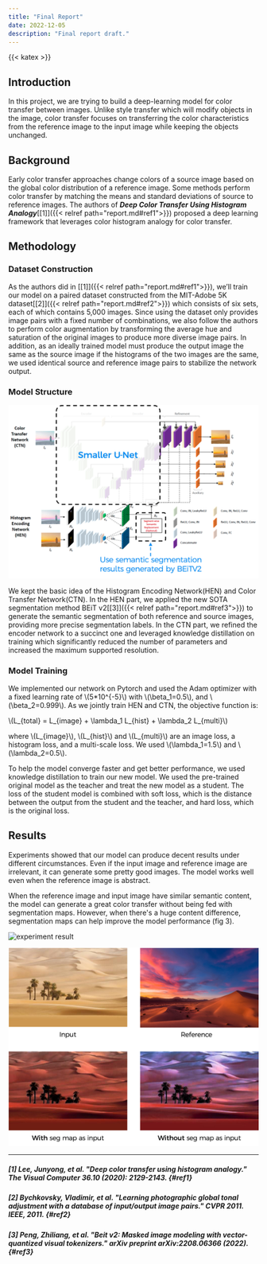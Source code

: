 ```yaml
---
title: "Final Report"
date: 2022-12-05
description: "Final report draft."
---
```


{{< katex >}}

## Introduction

In this project, we are trying to build a deep-learning model for color transfer between images. Unlike style transfer which will modify objects in the image, color transfer focuses on transferring the color characteristics from the reference image to the input image while keeping the objects unchanged.

## Background

Early color transfer approaches change colors of a source image based on the global color distribution of a reference image. Some methods perform color transfer by matching the means and standard deviations of source to reference images. The authors of ***Deep Color Transfer Using Histogram Analogy***[[1]]({{< relref path="report.md#ref1">}}) proposed a deep learning framework that leverages color histogram analogy for color transfer.

## Methodology

### Dataset Construction

As the authors did in [[1]]({{< relref path="report.md#ref1">}}), we’ll train our model on a paired dataset constructed from the MIT-Adobe 5K dataset[[2]]({{< relref path="report.md#ref2">}}) which consists of six sets, each of which contains 5,000 images. Since using the dataset only provides image pairs with a fixed number of combinations, we also follow the authors to perform color augmentation by transforming the average hue and saturation of the original images to produce more diverse image pairs. In addition, as an ideally trained model must produce the output image the same as the source image if the histograms of the two images are the same, we used identical source and reference image pairs to stabilize the network output.

### Model Structure

![model structure](structure.png "Fig. 1 Network architecture. ")

We kept the basic idea of the Histogram Encoding Network(HEN) and Color Transfer Network(CTN). In the HEN part, we applied the new SOTA segmentation method BEiT v2[[3]]({{< relref path="report.md#ref3">}}) to generate the semantic segmentation of both reference and source images, providing more precise segmentation labels. In the CTN part, we refined the encoder network to a succinct one and leveraged knowledge distillation on training which significantly reduced the number of parameters and increased the maximum supported resolution.

### Model Training

 We implemented our network on Pytorch and used the Adam optimizer with a fixed learning rate of \\(5*10^{-5}\\) with \\(\beta_1=0.5\\), and \\(\beta_2=0.999\\). As we jointly train HEN and CTN, the objective function is:
 
\\(L_{total} = L_{image} + \lambda_1 L_{hist} + \lambda_2 L_{multi}\\)

where \\(L_{image}\\), \\(L_{hist}\\) and \\(L_{multi}\\) are an image loss, a histogram loss, and a multi-scale loss. We used \\(\lambda_1=1.5\\) and \\(\lambda_2=0.5\\).

To help the model converge faster and get better performance, we used knowledge distillation to train our new model. We used the pre-trained original model as the teacher and treat the new model as a student. The loss of the student model is combined with soft loss, which is the distance between the output from the student and the teacher, and hard loss, which is the original loss.

## Results

Experiments showed that our model can produce decent results under different circumstances. Even if the input image and reference image are irrelevant, it can generate some pretty good images. The model works well even when the reference image is abstract.

When the reference image and input image have similar semantic content, the model can generate a great color transfer without being fed with segmentation maps. However, when there's a huge content difference, segmentation maps can help improve the model performance (fig 3).

![experiment result](exp1.png "Fig. 2 Experiment results on different cases.")

![experiment result2](exp2.png "Fig. 3 Effect of segmentation maps on relevant input.")

---

##### [1] Lee, Junyong, et al. "Deep color transfer using histogram analogy." The Visual Computer 36.10 (2020): 2129-2143. {#ref1}

##### [2] Bychkovsky, Vladimir, et al. "Learning photographic global tonal adjustment with a database of input/output image pairs." CVPR 2011. IEEE, 2011. {#ref2}

##### [3] Peng, Zhiliang, et al. "Beit v2: Masked image modeling with vector-quantized visual tokenizers." arXiv preprint arXiv:2208.06366 (2022). {#ref3}